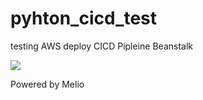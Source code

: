 # pyhton_cicd_test
testing AWS deploy CICD Pipleine Beanstalk

<img src="https://github.com/mojitocup/mariadb/workflows/My-GitHubActions-Basics/badge.svg?branch=master"><br/>

Powered by Melio
